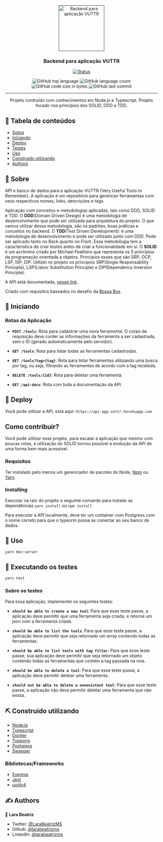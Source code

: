 <p align="center">
  <a href="" rel="noopener">
 <img width=150px height=150px src="https://image.flaticon.com/icons/svg/912/912633.svg" alt="Backend para aplicação VUTTR"></a>
</p>

<h3 align="center">Backend para aplicação VUTTR</h3>

<div align="center">

[![Status](https://img.shields.io/badge/status-active-success.svg)]()

  <img alt="GitHub top language" src="https://img.shields.io/github/languages/top/larabeatrizms/backend-vuttr">
  
  <img alt="GitHub language count" src="https://img.shields.io/github/languages/count/larabeatrizms/backend-vuttr">
  
  <img alt="GitHub code size in bytes" src="https://img.shields.io/github/languages/code-size/larabeatrizms/backend-vuttr">
  
  <img alt="GitHub last commit" src="https://img.shields.io/github/last-commit/larabeatrizms/backend-vuttr">

</div>

---

<p align="center"> Projeto contruído com conhecimentos em Node.js e Typescript. Projeto focado nos princípios dos SOLID, DDD e TDD. 
    <br>
</p>

## 📝 Tabela de conteúdos

- [Sobre](#about)
- [Iniciando](#getting_started)
- [Deploy](#deploy)
- [Testes](#tests)
- [Uso](#usage)
- [Construído utilizando](#built_using)
- [Authors](#authors)

## 🧐 Sobre <a name = "about"></a>

API e banco de dados para a aplicação VUTTR (Very Useful Tools to Remember). A aplicação é um repositório para gerenciar ferramentas com seus respectivos nomes, links, descrições e tags.

Aplicação com conceitos e metodologias aplicadas, tais como DDD, SOLID e TDD. O **DDD**(Domain Driven Design) é uma metodologia de desenvolvimento que pode ser utilizada para arquitetura do projeto. O que vamos utilizar dessa metodologia, são os padrões, boas práticas e conceitos no backend. O **TDD**(Test Driven Development): é uma metodologia de desenvolvimento e pode ser utilizado junto com DDD. Pode ser aplicado tanto no Back quanto no Front. Essa metodologia tem a característica de criar testes antes de criar a funcionalidade em si. O **SOLID** é um acrônimo criado por Michael Feathers que representa os 5 princípios da programação orientada a objetos. Princípios esses que são SRP, OCP, LSP, ISP, DIP. Utilizei no projeto os principios SRP(Single Responsability Principle), LSP(Liskov Substitution Principle) e DIP(Dependency Inversion Principle).

A API está documentada, [nesse link](https://app.swaggerhub.com/apis/larabeatrizms/api-vuttr/1.0.0).

Criado com requisitos baseados no desafio da [Bossa Box](https://app.bossabox.com/).

## 🏁 Iniciando <a name = "getting_started"></a>

### Rotas da Aplicação

- **`POST /tools`**: Rota para cadastrar uma nova ferramenta. O corpo da requisição deve conter as informações da ferramenta a ser cadastrada, sem o ID (gerado automaticamente pelo servidor).

- **`GET /tools`**: Rota para listar todas as ferramentas cadastradas.

- **`GET /tools?tag={tag}`**: Rota para listar ferramentas utilizando uma busca por tag, ou seja, filtrando as ferramentas de acordo com a tag recebida.

- **`DELETE /tools/{id}`**: Rota para deletar uma ferramenta.

- **`GET /api-docs`**: Rota com toda a documentação da API.

## 🚀 Deploy<a name = "deploy"></a>

Você pode utilizar a API, está aqui: `https://api-app-vuttr.herokuapp.com`

<!-- ![Deploy API](https://i.gyazo.com/a96c1e3481fab9909a8f76f4b10bc3ad.gif) -->

## Como contribuir?

Você pode utilizar esse projeto, para escalar a aplicação que mesmo com poucas rotas, a utilização do SOLID tornou possível a evolução da API de uma forma bem mais acessível.

### Requisitos

Ter instalado pelo menos um gerenciador de pacotes do Node, [Npm](https://www.npmjs.com/) ou [Yarn](https://yarnpkg.com/).

### Installing

Executar na raiz do projeto o seguinte comando para instalar as dependências `yarn install` ou `npm install`

Para executar a API localmente, deve ter um container com Postgress com o nome correto para que o typeorm possa se conectar ao seu banco de dados.

## 🎈 Uso <a name="usage"></a>

```sh
yarn dev:server
```

## 🔧 Executando os testes <a name = "tests"></a>

```sh
yarn test
```

### Sobre os testes

Para essa aplicação, implementei os seguintes testes:

- **`should be able to create a new tool`**: Para que esse teste passe, a aplicação deve permitir que uma ferramenta seja criada, e retorne um json com a ferramenta criada.

- **`should be able to list the tools`**: Para que esse teste passe, a aplicação deve permitir que seja retornado um array contendo todas as ferramentas.

- **`should be able to list tools with tag filter`**: Para que esse teste passe, sua aplicação deve permitir que seja retornado um objeto contendo todas as ferramentas que contém a tag passada na rota.

- **`should be able to delete a tool`**: Para que esse teste passe, a aplicação deve permitir deletar uma ferramenta.

- **`should not be able to delete a nonexistent tool`**: Para que esse teste passe, a aplicação não deve permitir deletar uma ferramenta que não exista.

## ⛏️ Construído utilizando <a name = "built_using"></a>

- [NodeJs](https://nodejs.org/en/)
- [Typescript](https://www.typescriptlang.org/)
- [Docker](https://www.docker.com/)
- [Typeorm](https://typeorm.io/#/)
- [Postgress](https://www.postgresql.org/)
- [Swagger](https://swagger.io/)

### Bibliotecas/Frameworks

- [Express](https://expressjs.com/)
- [Jest](https://jestjs.io/)
- [uuidv4](https://www.npmjs.com/package/uuidv4)

## ✍️ Authors <a name = "authors"></a>

👤 **Lara Beatriz**

- Twitter: [@LaraBeatrizMS](https://twitter.com/LaraBeatrizMS)
- Github: [@larabeatrizms](https://github.com/larabeatrizms)
- LinkedIn: [@larabeatrizms](https://linkedin.com/in/larabeatrizms)

